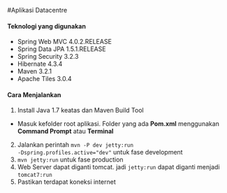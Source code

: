 #Aplikasi Datacentre

#### Teknologi yang digunakan
* Spring Web MVC 4.0.2.RELEASE
* Spring Data JPA 1.5.1.RELEASE
* Spring Security 3.2.3
* Hibernate 4.3.4
* Maven 3.2.1
* Apache Tiles 3.0.4

#### Cara Menjalankan
1. Install Java 1.7 keatas dan Maven Build Tool
- Masuk kefolder root aplikasi. Folder yang ada **Pom.xml** menggunakan **Command Prompt** atau **Terminal**
2. Jalankan perintah <code>mvn -P dev jetty:run -Dspring.profiles.active="dev"</code> untuk fase development
3. <code>mvn jetty:run</code> untuk fase production
4. Web Server dapat diganti tomcat. jadi <code>jetty:run</code> dapat diganti menjadi <code>tomcat7:run</code>
5. Pastikan terdapat koneksi internet